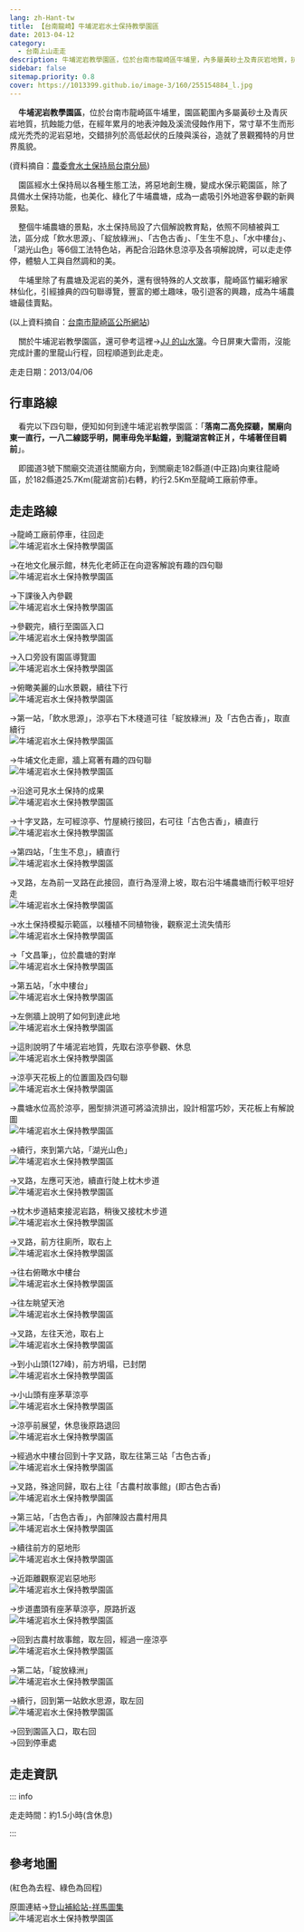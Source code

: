 ```yaml
---
lang: zh-Hant-tw
title: 【台南龍崎】牛埔泥岩水土保持教學園區
date: 2013-04-12
category: 
  - 台南上山走走
description: 牛埔泥岩教學園區，位於台南市龍崎區牛埔里，內多屬黃砂土及青灰岩地質，抗蝕能力低，在經年累月的地表沖蝕及溪流侵蝕作用下，常寸草不生而形成光禿禿的泥岩惡地，交錯排列於高低起伏的丘陵與溪谷，造就了景觀獨特的月世界風貌。園區經水土保持局以各種生態工法，將惡地創生機，變成水保示範園區，除了具備水土保持功能，也美化綠化了牛埔農塘。
sidebar: false
sitemap.priority: 0.8
cover: https://1013399.github.io/image-3/160/255154884_l.jpg
---
```


    **牛埔泥岩教學園區**，位於台南市龍崎區牛埔里，園區範圍內多屬黃砂土及青灰岩地質，抗蝕能力低，在經年累月的地表沖蝕及溪流侵蝕作用下，常寸草不生而形成光禿禿的泥岩惡地，交錯排列於高低起伏的丘陵與溪谷，造就了景觀獨特的月世界風貌。

(資料摘自：[農委會水土保持局台南分局](http://mudstone.swcb.gov.tw/area_01.htm))  

    園區經水土保持局以各種生態工法，將惡地創生機，變成水保示範園區，除了具備水土保持功能，也美化、綠化了牛埔農塘，成為一處吸引外地遊客參觀的新興景點。  

<!-- more -->

    整個牛埔農塘的景點，水土保持局設了六個解說教育點，依照不同植被與工法，區分成「飲水思源」、「綻放綠洲」、「古色古香」、「生生不息」、「水中樓台」、「湖光山色」等6個工法特色站，再配合沿路休息涼亭及各項解說牌，可以走走停停，體驗人工與自然調和的美。  

    牛埔里除了有農塘及泥岩的美外，還有很特殊的人文故事，龍崎區竹編彩繪家林仙化，引經據典的四句聯導覽，豐富的鄉土趣味，吸引遊客的興趣，成為牛埔農塘最佳賣點。

(以上資料摘自：[台南市龍崎區公所網站](http://web2.tainan.gov.tw/commonsystem/news/shownews.aspx?SN=27240))  

    關於牛埔泥岩教學園區，還可參考這裡→[JJ 的山水簿](http://tw.myblog.yahoo.com/jj-mount/article?mid=12289)。今日屏東大雷雨，沒能完成計畫的里龍山行程，回程順道到此走走。

走走日期：2013/04/06

## 行車路線  
    看完以下四句聯，便知如何到達牛埔泥岩教學園區：「**落南二高免探聽，關廟向東一直行，一八二線認乎明，開車毋免半點鐘，到龍湖宮斡正爿，牛埔著侄目睭前**」。  

    即國道3號下關廟交流道往關廟方向，到關廟走182縣道(中正路)向東往龍崎區，於182縣道25.7Km(龍湖宮前)右轉，約行2.5Km至龍崎工廠前停車。

## 走走路線  
→龍崎工廠前停車，往回走  
![牛埔泥岩水土保持教學園區](https://1013399.github.io/image-3/160/255154875_l.jpg)

→在地文化展示館，林先化老師正在向遊客解說有趣的四句聯  
![牛埔泥岩水土保持教學園區](https://1013399.github.io/image-3/160/255154877_l.jpg)

→下課後入內參觀  
![牛埔泥岩水土保持教學園區](https://1013399.github.io/image-3/160/255154951_l.jpg)

→參觀完，續行至園區入口  
![牛埔泥岩水土保持教學園區](https://1013399.github.io/image-3/160/255154884_l.jpg)

→入口旁設有園區導覽圖  
![牛埔泥岩水土保持教學園區](https://1013399.github.io/image-3/160/255154888_l.jpg)

→俯瞰美麗的山水景觀，續往下行  
![牛埔泥岩水土保持教學園區](https://1013399.github.io/image-3/160/255154889_l.jpg)

→第一站，「飲水思源」，涼亭右下木棧道可往「綻放綠洲」及「古色古香」，取直續行  
![牛埔泥岩水土保持教學園區](https://1013399.github.io/image-3/160/255154891_l.jpg)

→牛埔文化走廊，牆上寫著有趣的四句聯  
![牛埔泥岩水土保持教學園區](https://1013399.github.io/image-3/160/255154892_l.jpg)

→沿途可見水土保持的成果  
![牛埔泥岩水土保持教學園區](https://1013399.github.io/image-3/160/255154894_l.jpg)

→十字叉路，左可經涼亭、竹屋繞行接回，右可往「古色古香」，續直行  
![牛埔泥岩水土保持教學園區](https://1013399.github.io/image-3/160/255154896_l.jpg)

→第四站，「生生不息」，續直行  
![牛埔泥岩水土保持教學園區](https://1013399.github.io/image-3/160/255154898_l.jpg)

→叉路，左為前一叉路在此接回，直行為溼滑上坡，取右沿牛埔農塘而行較平坦好走  
![牛埔泥岩水土保持教學園區](https://1013399.github.io/image-3/160/255154899_l.jpg)

→水土保持模擬示範區，以種植不同植物後，觀察泥土流失情形  
![牛埔泥岩水土保持教學園區](https://1013399.github.io/image-3/160/255154939_l.jpg)

→「文昌筆」，位於農塘的對岸  
![牛埔泥岩水土保持教學園區](https://1013399.github.io/image-3/160/255154909_l.jpg)

→第五站，「水中樓台」  
![牛埔泥岩水土保持教學園區](https://1013399.github.io/image-3/160/255154902_l.jpg)

→左側牆上說明了如何到達此地  
![牛埔泥岩水土保持教學園區](https://1013399.github.io/image-3/160/255154904_l.jpg)

→這則說明了牛埔泥岩地質，先取右涼亭參觀、休息  
![牛埔泥岩水土保持教學園區](https://1013399.github.io/image-3/160/255154936_l.jpg)

→涼亭天花板上的位置圖及四句聯  
![牛埔泥岩水土保持教學園區](https://1013399.github.io/image-3/160/255154907_l.jpg)

→農塘水位高於涼亭，圈型排洪道可將溢流排出，設計相當巧妙，天花板上有解說圖  
![牛埔泥岩水土保持教學園區](https://1013399.github.io/image-3/160/255154905_l.jpg)

→續行，來到第六站，「湖光山色」  
![牛埔泥岩水土保持教學園區](https://1013399.github.io/image-3/160/255154913_l.jpg)

→叉路，左應可天池，續直行陡上枕木步道  
![牛埔泥岩水土保持教學園區](https://1013399.github.io/image-3/160/255154916_l.jpg)

→枕木步道結束接泥岩路，稍後又接枕木步道  
![牛埔泥岩水土保持教學園區](https://1013399.github.io/image-3/160/255154935_l.jpg)

→叉路，前方往廁所，取右上  
![牛埔泥岩水土保持教學園區](https://1013399.github.io/image-3/160/255154919_l.jpg)

→往右俯瞰水中樓台  
![牛埔泥岩水土保持教學園區](https://1013399.github.io/image-3/160/255154922_l.jpg)

→往左眺望天池  
![牛埔泥岩水土保持教學園區](https://1013399.github.io/image-3/160/255154924_l.jpg)

→叉路，左往天池，取右上  
![牛埔泥岩水土保持教學園區](https://1013399.github.io/image-3/160/255154925_l.jpg)

→到小山頭(127峰)，前方坍塌，已封閉  
![牛埔泥岩水土保持教學園區](https://1013399.github.io/image-3/160/255154927_l.jpg)

→小山頭有座茅草涼亭  
![牛埔泥岩水土保持教學園區](https://1013399.github.io/image-3/160/255154928_l.jpg)

→涼亭前展望，休息後原路退回  
![牛埔泥岩水土保持教學園區](https://1013399.github.io/image-3/160/255154930_l.jpg)

→經過水中樓台回到十字叉路，取左往第三站「古色古香」  
![牛埔泥岩水土保持教學園區](https://1013399.github.io/image-3/160/255154940_l.jpg)

→叉路，殊途同歸，取右上往「古農村故事館」(即古色古香)  
![牛埔泥岩水土保持教學園區](https://1013399.github.io/image-3/160/255154942_l.jpg)

→第三站，「古色古香」，內部陳設古農村用具  
![牛埔泥岩水土保持教學園區](https://1013399.github.io/image-3/160/255154944_l.jpg)

→續往前方的惡地形  
![牛埔泥岩水土保持教學園區](https://1013399.github.io/image-3/160/255154945_l.jpg)

→近距離觀察泥岩惡地形  
![牛埔泥岩水土保持教學園區](https://1013399.github.io/image-3/160/255154946_l.jpg)

→步道盡頭有座茅草涼亭，原路折返  
![牛埔泥岩水土保持教學園區](https://1013399.github.io/image-3/160/255154947_l.jpg)

→回到古農村故事館，取左回，經過一座涼亭  
![牛埔泥岩水土保持教學園區](https://1013399.github.io/image-3/160/255154948_l.jpg)

→第二站，「綻放綠洲」  
![牛埔泥岩水土保持教學園區](https://1013399.github.io/image-3/160/255154949_l.jpg)

→續行，回到第一站飲水思源，取左回  
![牛埔泥岩水土保持教學園區](https://1013399.github.io/image-3/160/255154950_l.jpg)

→回到園區入口，取右回  
→回到停車處

## 走走資訊

::: info

走走時間：約1.5小時(含休息)

:::

## 參考地圖
(紅色為去程、綠色為回程)  

原圖連結→[登山補給站-祥馬圖集](http://www.keepon.com.tw/DiscussLoad.aspx?code=314B5CF9AEC3A19170A9A7E294A7989A79ACFD8F3B8446A6)  
![牛埔泥岩水土保持教學園區](https://1013399.github.io/image-3/160/255256637_l.jpg)